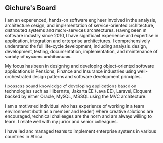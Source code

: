 ## Gichure's Board
I am an experienced, hands-on software engineer involved in the analysis, architecture design, and implementation of service-oriented architecture, distributed systems and micro-services architectures. Having been in software industry since 2010, I have significant experience and expertise in application, integration and enterprise architectures. I comprehensively understand the full life-cycle development, including analysis, design, development, testing, documentation, implementation, and maintenance of variety of systems architectures.  

My focus has been in designing and developing object-oriented software applications in Pensions, Finance and Insurance industries using well-orchestrated design patterns and software development principles.  

I possess sound knowledge of developing applications based on technologies such as Hibernate, Jakarta EE (Java EE), Laravel, Eloquent backed by either Oracle, MySQL, MSSQL using the MVC architecture.  

I am a motivated individual who has experience of working in a team environment (both as a member and leader) where creative solutions are encouraged, technical challenges are the norm and am always willing to learn. I relate well with my junior and senior colleagues.   

I have led and managed teams to implement enterprise systems in various countries in Africa.
